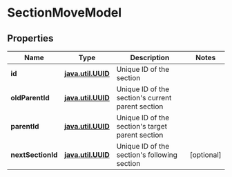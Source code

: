 
# SectionMoveModel

## Properties
| Name | Type | Description | Notes |
| ------------ | ------------- | ------------- | ------------- |
| **id** | [**java.util.UUID**](java.util.UUID.md) | Unique ID of the section |  |
| **oldParentId** | [**java.util.UUID**](java.util.UUID.md) | Unique ID of the section&#39;s current parent section |  |
| **parentId** | [**java.util.UUID**](java.util.UUID.md) | Unique ID of the section&#39;s target parent section |  |
| **nextSectionId** | [**java.util.UUID**](java.util.UUID.md) | Unique ID of the section&#39;s following section |  [optional] |



